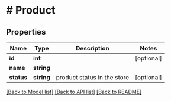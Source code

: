 # # Product

## Properties

Name | Type | Description | Notes
------------ | ------------- | ------------- | -------------
**id** | **int** |  | [optional]
**name** | **string** |  |
**status** | **string** | product status in the store | [optional]

[[Back to Model list]](../../README.md#models) [[Back to API list]](../../README.md#endpoints) [[Back to README]](../../README.md)
